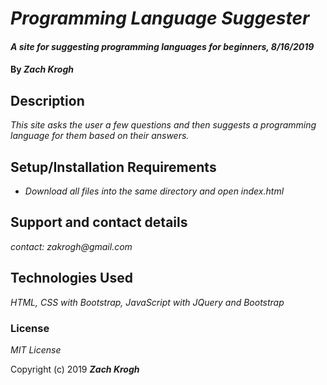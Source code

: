 # _Programming Language Suggester_

#### _A site for suggesting programming languages for beginners, 8/16/2019_

#### By _Zach Krogh_

## Description

_This site asks the user a few questions and then suggests a programming language for them based on their answers._

## Setup/Installation Requirements

* _Download all files into the same directory and open index.html_

## Support and contact details

_contact: zakrogh@gmail.com_

## Technologies Used

_HTML, CSS with Bootstrap, JavaScript with JQuery and Bootstrap_

### License

*MIT License*

Copyright (c) 2019 **_Zach Krogh_**

